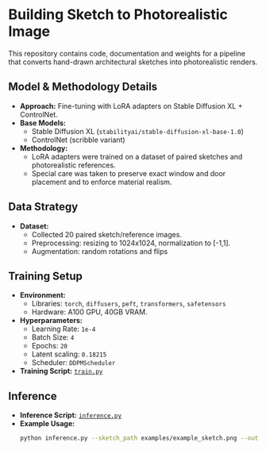 # Building Sketch to Photorealistic Image

This repository contains code, documentation and weights for a pipeline that converts hand-drawn architectural sketches into photorealistic renders.

## Model & Methodology Details

- **Approach:** Fine-tuning with LoRA adapters on Stable Diffusion XL + ControlNet.
- **Base Models:**
  - Stable Diffusion XL (`stabilityai/stable-diffusion-xl-base-1.0`)
  - ControlNet (scribble variant)
- **Methodology:**
  - LoRA adapters were trained on a dataset of paired sketches and photorealistic references.
  - Special care was taken to preserve exact window and door placement and to enforce material realism.

## Data Strategy

- **Dataset:**
  - Collected 20 paired sketch/reference images.
  - Preprocessing: resizing to 1024x1024, normalization to [-1,1].
  - Augmentation: random rotations and flips

## Training Setup

- **Environment:**
  - Libraries: `torch`, `diffusers`, `peft`, `transformers`, `safetensors`
  - Hardware: A100 GPU, 40GB VRAM.
- **Hyperparameters:**
  - Learning Rate: `1e-4`
  - Batch Size: `4`
  - Epochs: `20`
  - Latent scaling: `0.18215`
  - Scheduler: `DDPMScheduler`
- **Training Script:** [`train.py`](train.py)

## Inference

- **Inference Script:** [`inference.py`](inference.py)
- **Example Usage:**
  ```bash
  python inference.py --sketch_path examples/example_sketch.png --output_path outputs/generated.png
